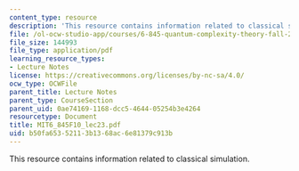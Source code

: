 ```yaml
---
content_type: resource
description: 'This resource contains information related to classical simulation. '
file: /ol-ocw-studio-app/courses/6-845-quantum-complexity-theory-fall-2010/b50fa65352113b1368ac6e81379c913b_MIT6_845F10_lec23.pdf
file_size: 144993
file_type: application/pdf
learning_resource_types:
- Lecture Notes
license: https://creativecommons.org/licenses/by-nc-sa/4.0/
ocw_type: OCWFile
parent_title: Lecture Notes
parent_type: CourseSection
parent_uid: 0ae74169-1168-dcc5-4644-05254b3e4264
resourcetype: Document
title: MIT6_845F10_lec23.pdf
uid: b50fa653-5211-3b13-68ac-6e81379c913b
---
```

This resource contains information related to classical simulation. 